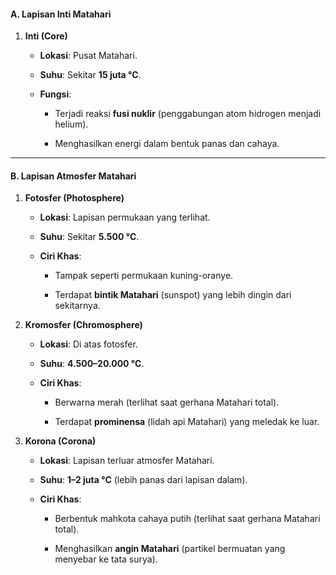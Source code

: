 #### **A. Lapisan Inti Matahari**

1. **Inti (Core)**
    
    - **Lokasi**: Pusat Matahari.
        
    - **Suhu**: Sekitar **15 juta °C**.
        
    - **Fungsi**:
        
        - Terjadi reaksi **fusi nuklir** (penggabungan atom hidrogen menjadi helium).
            
        - Menghasilkan energi dalam bentuk panas dan cahaya.
            

---

#### **B. Lapisan Atmosfer Matahari**

1. **Fotosfer (Photosphere)**
    
    - **Lokasi**: Lapisan permukaan yang terlihat.
        
    - **Suhu**: Sekitar **5.500 °C**.
        
    - **Ciri Khas**:
        
        - Tampak seperti permukaan kuning-oranye.
            
        - Terdapat **bintik Matahari** (sunspot) yang lebih dingin dari sekitarnya.
            
2. **Kromosfer (Chromosphere)**
    
    - **Lokasi**: Di atas fotosfer.
        
    - **Suhu**: **4.500–20.000 °C**.
        
    - **Ciri Khas**:
        
        - Berwarna merah (terlihat saat gerhana Matahari total).
            
        - Terdapat **prominensa** (lidah api Matahari) yang meledak ke luar.
            
3. **Korona (Corona)**
    
    - **Lokasi**: Lapisan terluar atmosfer Matahari.
        
    - **Suhu**: **1–2 juta °C** (lebih panas dari lapisan dalam).
        
    - **Ciri Khas**:
        
        - Berbentuk mahkota cahaya putih (terlihat saat gerhana Matahari total).
            
        - Menghasilkan **angin Matahari** (partikel bermuatan yang menyebar ke tata surya).